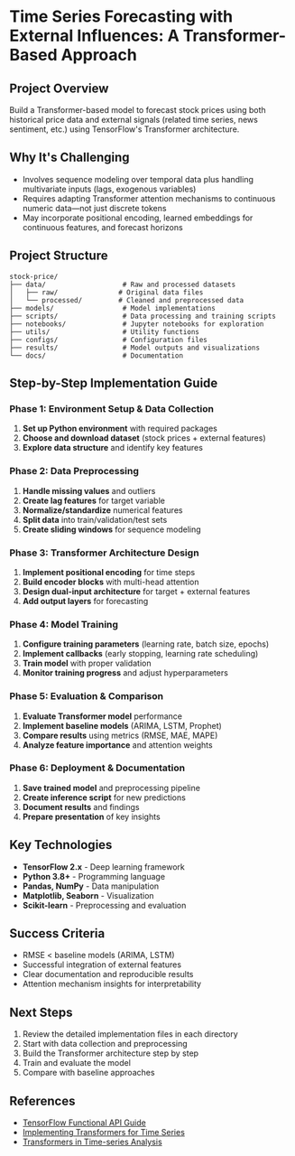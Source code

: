 # Time Series Forecasting with External Influences: A Transformer-Based Approach

## Project Overview
Build a Transformer-based model to forecast stock prices using both historical price data and external signals (related time series, news sentiment, etc.) using TensorFlow's Transformer architecture.

## Why It's Challenging
- Involves sequence modeling over temporal data plus handling multivariate inputs (lags, exogenous variables)
- Requires adapting Transformer attention mechanisms to continuous numeric data—not just discrete tokens
- May incorporate positional encoding, learned embeddings for continuous features, and forecast horizons

## Project Structure
```
stock-price/
├── data/                   # Raw and processed datasets
│   ├── raw/               # Original data files
│   └── processed/         # Cleaned and preprocessed data
├── models/                 # Model implementations
├── scripts/                # Data processing and training scripts
├── notebooks/              # Jupyter notebooks for exploration
├── utils/                  # Utility functions
├── configs/                # Configuration files
├── results/                # Model outputs and visualizations
└── docs/                   # Documentation
```

## Step-by-Step Implementation Guide

### Phase 1: Environment Setup & Data Collection
1. **Set up Python environment** with required packages
2. **Choose and download dataset** (stock prices + external features)
3. **Explore data structure** and identify key features

### Phase 2: Data Preprocessing
1. **Handle missing values** and outliers
2. **Create lag features** for target variable
3. **Normalize/standardize** numerical features
4. **Split data** into train/validation/test sets
5. **Create sliding windows** for sequence modeling

### Phase 3: Transformer Architecture Design
1. **Implement positional encoding** for time steps
2. **Build encoder blocks** with multi-head attention
3. **Design dual-input architecture** for target + external features
4. **Add output layers** for forecasting

### Phase 4: Model Training
1. **Configure training parameters** (learning rate, batch size, epochs)
2. **Implement callbacks** (early stopping, learning rate scheduling)
3. **Train model** with proper validation
4. **Monitor training progress** and adjust hyperparameters

### Phase 5: Evaluation & Comparison
1. **Evaluate Transformer model** performance
2. **Implement baseline models** (ARIMA, LSTM, Prophet)
3. **Compare results** using metrics (RMSE, MAE, MAPE)
4. **Analyze feature importance** and attention weights

### Phase 6: Deployment & Documentation
1. **Save trained model** and preprocessing pipeline
2. **Create inference script** for new predictions
3. **Document results** and findings
4. **Prepare presentation** of key insights

## Key Technologies
- **TensorFlow 2.x** - Deep learning framework
- **Python 3.8+** - Programming language
- **Pandas, NumPy** - Data manipulation
- **Matplotlib, Seaborn** - Visualization
- **Scikit-learn** - Preprocessing and evaluation

## Success Criteria
- RMSE < baseline models (ARIMA, LSTM)
- Successful integration of external features
- Clear documentation and reproducible results
- Attention mechanism insights for interpretability

## Next Steps
1. Review the detailed implementation files in each directory
2. Start with data collection and preprocessing
3. Build the Transformer architecture step by step
4. Train and evaluate the model
5. Compare with baseline approaches

## References
- [TensorFlow Functional API Guide](https://www.tensorflow.org/guide/keras/functional_api)
- [Implementing Transformers for Time Series](https://medium.com/@Hemantny/implementing-a-transformer-using-tensorflow-for-time-series-forecasting-4d2a53c69a0f)
- [Transformers in Time-series Analysis](https://arxiv.org/abs/2205.01138)